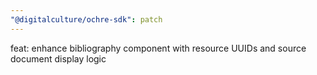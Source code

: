 ```yaml
---
"@digitalculture/ochre-sdk": patch
---
```


feat: enhance bibliography component with resource UUIDs and source document display logic
